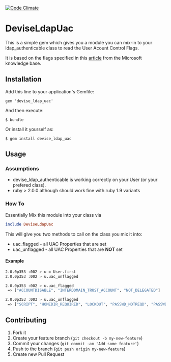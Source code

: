 [![Code Climate](https://codeclimate.com/github/nacengineer/devise_ldap_uac.png)](https://codeclimate.com/github/nacengineer/devise_ldap_uac)

# DeviseLdapUac

This is a simple gem which gives you a module you can mix-in to your ldap_authenticable class to read the User Acount Control Flags.

It is based on the flags specified in this [article](http://support.microsoft.com/kb/305144) from the Microsoft knowledge base.

## Installation

Add this line to your application's Gemfile:

    gem 'devise_ldap_uac'

And then execute:

    $ bundle

Or install it yourself as:

    $ gem install devise_ldap_uac

## Usage

### Assumptions
- devise_ldap_authenticable is working correctly on your User (or your prefered class).
- ruby > 2.0.0 although should work fine with ruby 1.9 variants

### How To
Essentially Mix this module into your class via

```ruby
include DeviseLdapUac
```

This will give you two methods to call on the class you mix it into:

- uac_flagged   - all UAC Properties that are set
- uac_unflagged - all UAC Properties that are **NOT** set

#### Example

```sh
2.0.0p353 :002 > u = User.first
2.0.0p353 :002 > u.uac_unflagged

2.0.0p353 :002 > u.uac_flagged
 => ["ACCOUNTDISABLE", "INTERDOMAIN_TRUST_ACCOUNT", "NOT_DELEGATED"]

2.0.0p353 :003 > u.uac_unflagged
 => ["SCRIPT", "HOMEDIR_REQUIRED", "LOCKOUT", "PASSWD_NOTREQD", "PASSWD_CANT_CHANGE", "ENCRYPTED_TEXT_PWD_ALLOWED", "TEMP_DUPLICATE_ACCOUNT", "NORMAL_ACCOUNT", "WORKSTATION_TRUST_ACCOUNT", "SERVER_TRUST_ACCOUNT", "DONT_EXPIRE_PASSWORD", "MNS_LOGON_ACCOUNT", "SMARTCARD_REQUIRED", "TRUSTED_FOR_DELEGATION", "USE_DES_KEY_ONLY", "DONT_REQ_PREA UTH", "PASSWORD_EXP IRED", "TRUSTED_TO_AUTH_FOR_DELEGATION", "PARTIAL_SECRETS_ACCOUNT"]
```

## Contributing

1. Fork it
2. Create your feature branch (`git checkout -b my-new-feature`)
3. Commit your changes (`git commit -am 'Add some feature'`)
4. Push to the branch (`git push origin my-new-feature`)
5. Create new Pull Request

